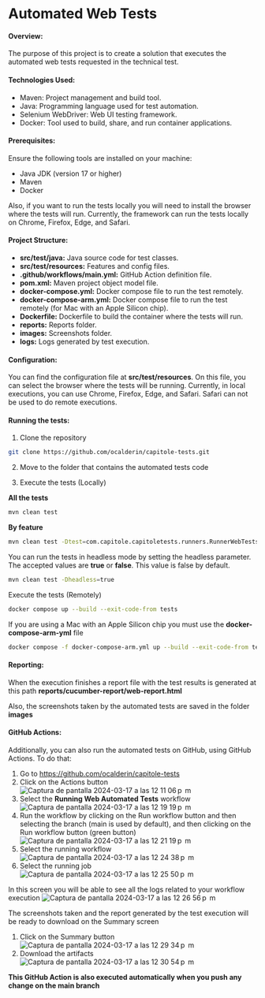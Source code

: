 # Automated Web Tests 

#### **Overview:**
The purpose of this project is to create a solution that executes the automated web tests requested in the technical test.


#### **Technologies Used:**
* Maven: Project management and build tool.
* Java: Programming language used for test automation.
* Selenium WebDriver: Web UI testing framework.
* Docker: Tool used to build, share, and run container applications.

#### **Prerequisites:**
Ensure the following tools are installed on your machine:
* Java JDK (version 17 or higher)
* Maven
* Docker

Also, if you want to run the tests locally you will need to install the browser where the tests will run.
Currently, the framework can run the tests locally on Chrome, Firefox, Edge, and Safari.

#### **Project Structure:**
* **src/test/java:** Java source code for test classes.
* **src/test/resources:** Features and config files.
* **.github/workflows/main.yml:** GitHub Action definition file.
* **pom.xml:** Maven project object model file.
* **docker-compose.yml:** Docker compose file to run the test remotely.
* **docker-compose-arm.yml:** Docker compose file to run the test remotely (for Mac with an Apple Silicon chip).
* **Dockerfile:** Dockerfile to build the container where the tests will run.
* **reports:** Reports folder.
* **images:** Screenshots folder.
* **logs:** Logs generated by test execution.

#### **Configuration:**
You can find the configuration file at **src/test/resources**.
On this file, you can select the browser where the tests will be running. Currently, in local executions, you can use
Chrome, Firefox, Edge, and Safari. Safari can not be used to do remote executions.

#### **Running the tests:**
1. Clone the repository
```bash
git clone https://github.com/ocalderin/capitole-tests.git
```
2. Move to the folder that contains the automated tests code

3. Execute the tests (Locally)

**All the tests**
```bash
mvn clean test
```

**By feature**
```bash
mvn clean test -Dtest=com.capitole.capitoletests.runners.RunnerWebTests
```

You can run the tests in headless mode by setting the headless parameter. The accepted values are
**true** or **false**. This value is false by default.
```bash
mvn clean test -Dheadless=true
```

Execute the tests (Remotely)
```bash
docker compose up --build --exit-code-from tests
```

If you are using a Mac with an Apple Silicon chip you must use the **docker-compose-arm-yml** file
```bash
docker compose -f docker-compose-arm.yml up --build --exit-code-from tests
```

#### **Reporting:**
When the execution finishes a report file with the test results is generated
at this path **reports/cucumber-report/web-report.html**

Also, the screenshots taken by the automated tests are saved in the folder **images**

#### **GitHub Actions:**
Additionally, you can also run the automated tests on GitHub, using GitHub Actions. To do that:
1. Go to https://github.com/ocalderin/capitole-tests
2. Click on the Actions button   
![Captura de pantalla 2024-03-17 a las 12 11 06 p  m](https://github.com/ocalderin/capitole-tests/assets/12141626/c29beae2-0933-4cd8-990d-14b6a9f14e75)
3. Select the **Running Web Automated Tests** workflow
![Captura de pantalla 2024-03-17 a las 12 19 19 p  m](https://github.com/ocalderin/capitole-tests/assets/12141626/a193c258-a245-4386-9d02-fb9d3efc49fa)
4. Run the workflow by clicking on the Run workflow button and then selecting the branch (main is used by default), and then clicking on the Run workflow button (green button)
![Captura de pantalla 2024-03-17 a las 12 21 19 p  m](https://github.com/ocalderin/capitole-tests/assets/12141626/0597c302-f0c0-4d7e-b1b6-7d9b13fefc5f)
5. Select the running workflow
![Captura de pantalla 2024-03-17 a las 12 24 38 p  m](https://github.com/ocalderin/capitole-tests/assets/12141626/2163713f-8d7d-45b8-b773-b81b100a230e)
6. Select the running job
![Captura de pantalla 2024-03-17 a las 12 25 50 p  m](https://github.com/ocalderin/capitole-tests/assets/12141626/e3a2e576-cd3b-4546-aa94-89edcf4b432f)

In this screen you will be able to see all the logs related to your workflow execution
![Captura de pantalla 2024-03-17 a las 12 26 56 p  m](https://github.com/ocalderin/capitole-tests/assets/12141626/3df0220e-a037-4d6c-94ba-b1449e36de6f)

The screenshots taken and the report generated by the test execution will be ready to download on the Summary screen
1. Click on the Summary button
![Captura de pantalla 2024-03-17 a las 12 29 34 p  m](https://github.com/ocalderin/capitole-tests/assets/12141626/4455bc61-6e8c-4804-937b-b04037358818)
2. Download the artifacts
![Captura de pantalla 2024-03-17 a las 12 30 54 p  m](https://github.com/ocalderin/capitole-tests/assets/12141626/5034e0be-d5e5-4931-919f-924b1755cb7a)

**This GitHub Action is also executed automatically when you push any change on the main branch**
   